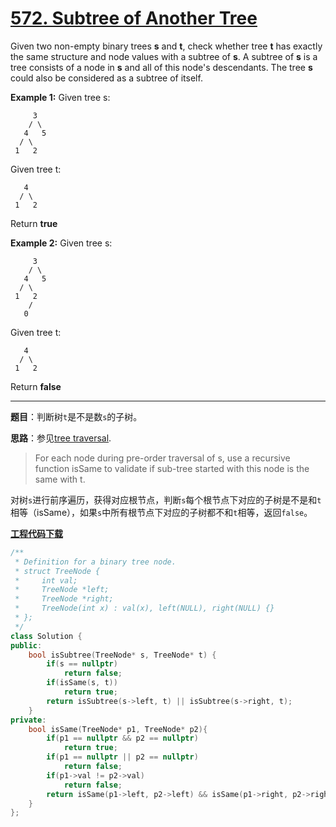 # [572. Subtree of Another Tree](https://leetcode.com/problems/subtree-of-another-tree/)

Given two non-empty binary trees **s** and **t**, check whether tree **t** has exactly the same structure and node values with a subtree of **s**. A subtree of **s** is a tree consists of a node in **s** and all of this node's descendants. The tree **s** could also be considered as a subtree of itself.

**Example 1:**
Given tree s:

```
     3
    / \
   4   5
  / \
 1   2
```

Given tree t:

```
   4 
  / \
 1   2
```

Return **true**



**Example 2:**
Given tree s:

```
     3
    / \
   4   5
  / \
 1   2
    /
   0
```

Given tree t:

```
   4
  / \
 1   2
```

Return **false**

---

**题目**：判断树`t`是不是数`s`的子树。

**思路**：参见[tree traversal](https://leetcode.com/problems/subtree-of-another-tree/discuss/102724/Java-Solution-tree-traversal).

> For each node during pre-order traversal of s, use a recursive function isSame to validate if sub-tree started with this node is the same with t.

对树`s`进行前序遍历，获得对应根节点，判断`s`每个根节点下对应的子树是不是和`t`相等（isSame），如果`s`中所有根节点下对应的子树都不和`t`相等，返回`false`。

[**工程代码下载**](https://github.com/shenkh/leetcode)

```cpp
/**
 * Definition for a binary tree node.
 * struct TreeNode {
 *     int val;
 *     TreeNode *left;
 *     TreeNode *right;
 *     TreeNode(int x) : val(x), left(NULL), right(NULL) {}
 * };
 */
class Solution {
public:
    bool isSubtree(TreeNode* s, TreeNode* t) {
        if(s == nullptr)
            return false;
        if(isSame(s, t))
            return true;
        return isSubtree(s->left, t) || isSubtree(s->right, t);
    }
private:
    bool isSame(TreeNode* p1, TreeNode* p2){
        if(p1 == nullptr && p2 == nullptr)
            return true;
        if(p1 == nullptr || p2 == nullptr)
            return false;
        if(p1->val != p2->val)
            return false;
        return isSame(p1->left, p2->left) && isSame(p1->right, p2->right);
    }
};
```